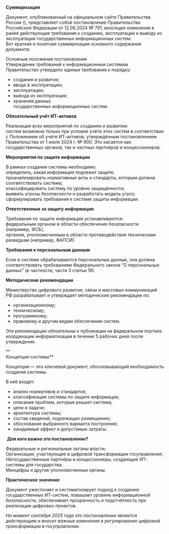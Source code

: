 **Суммаризация**

Документ, опубликованный на официальном сайте Правительства России (), представляет собой постановление Правительства Российской Федерации от 12.06.2024 № 791, вносящее изменения в ранее действующие требования к созданию, эксплуатации и выводу из эксплуатации государственных информационных систем.  
Вот краткая и понятная суммаризация основного содержания документа:  

Основные положения постановления  
Утверждение требований к информационным системам  
Правительство утвердило единые требования к порядку:

- создания и развития;
- ввода в эксплуатацию;
- эксплуатации;
- вывода из эксплуатации;
- хранения данных  
    государственных информационных систем.

**Обязательный учёт ИТ-активов**

  
Реализация всех мероприятий по созданию и развитию систем возможна только при условии учёта этих систем в соответствии с Положением об учёте ИТ-активов, утверждённым постановлением Правительства от 1 июля 2024 г. № 900. Это касается как государственных органов, так и частных партнёров и концессионеров.

  
**Мероприятия по защите информации**

  
В рамках создания системы необходимо:  
определить, какая информация подлежит защите;  
проанализировать нормативные акты и стандарты, которым должна соответствовать система;  
классифицировать систему по уровню защищённости;  
выявить угрозы безопасности и разработать модель угроз;  
сформулировать требования к системе защиты информации.

  
**Ответственные за защиту информации**

  
Требования по защите информации устанавливаются:  
федеральным органом в области обеспечения безопасности (например, ФСБ);  
органом, уполномоченным в области противодействия техническим разведкам (например, ФАПСИ).

  
**Требования к персональным данным**

  
Если в системе обрабатываются персональные данные, она должна соответствовать требованиям Федерального закона “О персональных данных” (в частности, части 3 статьи 19).

  
**Методические рекомендации**

  
Министерство цифрового развития, связи и массовых коммуникаций РФ разрабатывает и утверждает методические рекомендации по:

- организационному;
- техническому;
- программному;
- правовому и другим видам обеспечения систем.

  
Эти рекомендации обязательны к публикации на федеральном портале координации информатизации в течение 5 рабочих дней после утверждения.

**  
Концепция системы**

  
Концепция — это ключевой документ, обосновывающий необходимость создания системы.

В неё входят:

- анализ нормативов и стандартов;
- классификация системы по защите информации;
- описание проблем, которые решает система;
- цели и задачи;
- архитектура системы;
- состав сведений, подлежащих размещению;
- обоснование выбранного варианта построения;
- ожидаемый эффект и допустимые затраты.

&nbsp;**Для кого важно это постановление?**

Федеральные и региональные органы власти;  
Организации, участвующие в цифровой трансформации госуправления;  
Негосударственные партнёры и концессионеры, создающие ИТ-системы для государства;  
Минцифры и другие уполномоченные органы.  

**Практическое значение**

  
Документ ужесточает и систематизирует подход к созданию государственных ИТ-систем, повышает уровень информационной безопасности, обеспечивает прозрачность и подотчётность при реализации цифровых проектов.  

_На момент сентября 2025 года это постановление является действующим и вносит важные изменения в регулирование цифровой трансформации в госуправлении._